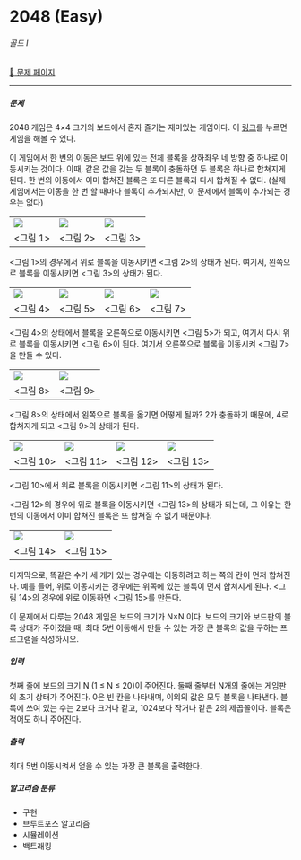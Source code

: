 # 2048 (Easy)

###### 골드 Ⅰ

[:link: 문제 페이지](https://www.acmicpc.net/problem/12100)

---

##### 문제

2048 게임은 4×4 크기의 보드에서 혼자 즐기는 재미있는 게임이다. 이 [링크](https://gabrielecirulli.github.io/2048/)를 누르면 게임을 해볼 수 있다.

이 게임에서 한 번의 이동은 보드 위에 있는 전체 블록을 상하좌우 네 방향 중 하나로 이동시키는 것이다. 이때, 같은 값을 갖는 두 블록이 충돌하면 두 블록은 하나로 합쳐지게 된다. 한 번의 이동에서 이미 합쳐진 블록은 또 다른 블록과 다시 합쳐질 수 없다. (실제 게임에서는 이동을 한 번 할 때마다 블록이 추가되지만, 이 문제에서 블록이 추가되는 경우는 없다)

|                                                                                    |                                                                                    |                                                                                    |
| ---------------------------------------------------------------------------------- | ---------------------------------------------------------------------------------- | ---------------------------------------------------------------------------------- |
| ![](https://onlinejudgeimages.s3-ap-northeast-1.amazonaws.com/problem/12094/1.png) | ![](https://onlinejudgeimages.s3-ap-northeast-1.amazonaws.com/problem/12094/2.png) | ![](https://onlinejudgeimages.s3-ap-northeast-1.amazonaws.com/problem/12094/3.png) |
| <그림 1>                                                                           | <그림 2>                                                                           | <그림 3>                                                                           |

<그림 1>의 경우에서 위로 블록을 이동시키면 <그림 2>의 상태가 된다. 여기서, 왼쪽으로 블록을 이동시키면 <그림 3>의 상태가 된다.

|                                                                                    |                                                                                    |                                                                                    |                                                                                    |
| ---------------------------------------------------------------------------------- | ---------------------------------------------------------------------------------- | ---------------------------------------------------------------------------------- | ---------------------------------------------------------------------------------- |
| ![](https://onlinejudgeimages.s3-ap-northeast-1.amazonaws.com/problem/12094/4.png) | ![](https://onlinejudgeimages.s3-ap-northeast-1.amazonaws.com/problem/12094/5.png) | ![](https://onlinejudgeimages.s3-ap-northeast-1.amazonaws.com/problem/12094/6.png) | ![](https://onlinejudgeimages.s3-ap-northeast-1.amazonaws.com/problem/12094/7.png) |
| <그림 4>                                                                           | <그림 5>                                                                           | <그림 6>                                                                           | <그림 7>                                                                           |

<그림 4>의 상태에서 블록을 오른쪽으로 이동시키면 <그림 5>가 되고, 여기서 다시 위로 블록을 이동시키면 <그림 6>이 된다. 여기서 오른쪽으로 블록을 이동시켜 <그림 7>을 만들 수 있다.

|                                                                                    |                                                                                     |
| ---------------------------------------------------------------------------------- | ----------------------------------------------------------------------------------- |
| ![](https://onlinejudgeimages.s3-ap-northeast-1.amazonaws.com/problem/12094/8.png) | ![](https://onlinejudgeimages.s3-ap-northeast-1.amazonaws.com/problem/12094/10.png) |
| <그림 8>                                                                           | <그림 9>                                                                            |

<그림 8>의 상태에서 왼쪽으로 블록을 옮기면 어떻게 될까? 2가 충돌하기 때문에, 4로 합쳐지게 되고 <그림 9>의 상태가 된다.

|                                                                                     |                                                                                     |                                                                                     |                                                                                     |
| ----------------------------------------------------------------------------------- | ----------------------------------------------------------------------------------- | ----------------------------------------------------------------------------------- | ----------------------------------------------------------------------------------- |
| ![](https://onlinejudgeimages.s3-ap-northeast-1.amazonaws.com/problem/12094/17.png) | ![](https://onlinejudgeimages.s3-ap-northeast-1.amazonaws.com/problem/12094/18.png) | ![](https://onlinejudgeimages.s3-ap-northeast-1.amazonaws.com/problem/12094/19.png) | ![](https://onlinejudgeimages.s3-ap-northeast-1.amazonaws.com/problem/12094/20.png) |
| <그림 10>                                                                           | <그림 11>                                                                           | <그림 12>                                                                           | <그림 13>                                                                           |

<그림 10>에서 위로 블록을 이동시키면 <그림 11>의 상태가 된다.

<그림 12>의 경우에 위로 블록을 이동시키면 <그림 13>의 상태가 되는데, 그 이유는 한 번의 이동에서 이미 합쳐진 블록은 또 합쳐질 수 없기 때문이다.

|                                                                                     |                                                                                     |
| ----------------------------------------------------------------------------------- | ----------------------------------------------------------------------------------- |
| ![](https://onlinejudgeimages.s3-ap-northeast-1.amazonaws.com/problem/12094/21.png) | ![](https://onlinejudgeimages.s3-ap-northeast-1.amazonaws.com/problem/12094/22.png) |
| <그림 14>                                                                           | <그림 15>                                                                           |

마지막으로, 똑같은 수가 세 개가 있는 경우에는 이동하려고 하는 쪽의 칸이 먼저 합쳐진다. 예를 들어, 위로 이동시키는 경우에는 위쪽에 있는 블록이 먼저 합쳐지게 된다. <그림 14>의 경우에 위로 이동하면 <그림 15>를 만든다.

이 문제에서 다루는 2048 게임은 보드의 크기가 N×N 이다. 보드의 크기와 보드판의 블록 상태가 주어졌을 때, 최대 5번 이동해서 만들 수 있는 가장 큰 블록의 값을 구하는 프로그램을 작성하시오.

##### 입력

첫째 줄에 보드의 크기 N (1 ≤ N ≤ 20)이 주어진다. 둘째 줄부터 N개의 줄에는 게임판의 초기 상태가 주어진다. 0은 빈 칸을 나타내며, 이외의 값은 모두 블록을 나타낸다. 블록에 쓰여 있는 수는 2보다 크거나 같고, 1024보다 작거나 같은 2의 제곱꼴이다. 블록은 적어도 하나 주어진다.

##### 출력

최대 5번 이동시켜서 얻을 수 있는 가장 큰 블록을 출력한다.

##### 알고리즘 분류

- 구현
- 브루트포스 알고리즘
- 시뮬레이션
- 백트래킹
